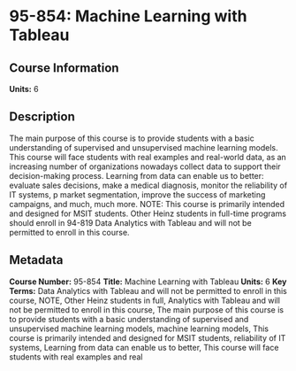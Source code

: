 # 95-854: Machine Learning with Tableau

## Course Information

**Units:** 6

## Description

The main purpose of this course is to provide students with a basic understanding of supervised and unsupervised machine learning models. This course will face students with real examples and real-world data, as an increasing number of organizations nowadays collect data to support their decision-making process. Learning from data can enable us to better: evaluate sales decisions, make a medical diagnosis, monitor the reliability of IT systems, p market segmentation, improve the success of marketing campaigns, and much, much more. NOTE: This course is primarily intended and designed for MSIT students. Other Heinz students in full-time programs should enroll in 94-819 Data Analytics with Tableau and will not be permitted to enroll in this course.

## Metadata

**Course Number:** 95-854
**Title:** Machine Learning with Tableau
**Units:** 6
**Key Terms:** Data Analytics with Tableau and will not be permitted to enroll in this course, NOTE, Other Heinz students in full, Analytics with Tableau and will not be permitted to enroll in this course, The main purpose of this course is to provide students with a basic understanding of supervised and unsupervised machine learning models, machine learning models, This course is primarily intended and designed for MSIT students, reliability of IT systems, Learning from data can enable us to better, This course will face students with real examples and real
